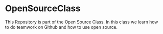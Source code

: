 # OpenSourceClass

This Repository is part of the Open Source Class. In this class we learn how to do teamwork on Github and how to use open source.
